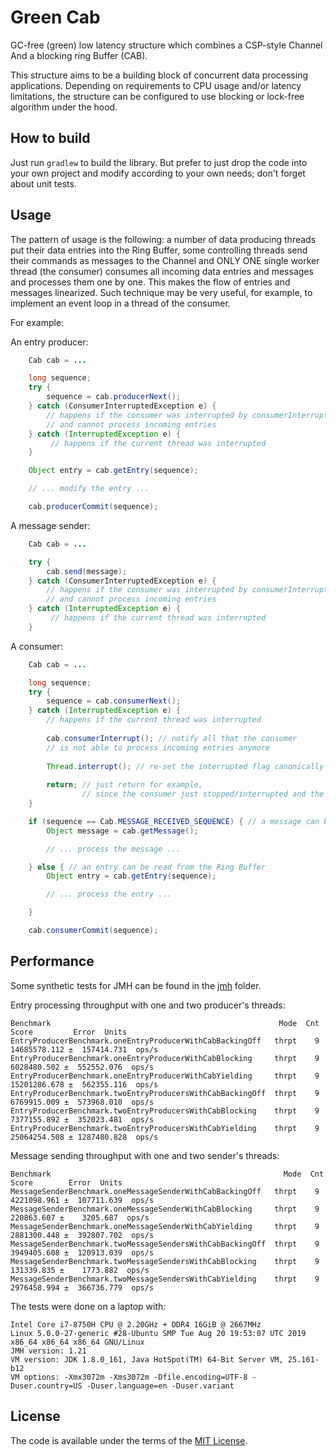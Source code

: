 # Green Cab

GC-free (green) low latency structure which combines a CSP-style Channel And a blocking ring Buffer (CAB).

This structure aims to be a building block of concurrent data processing applications. Depending on requirements to CPU usage and/or latency limitations, the structure can be configured to use blocking or lock-free algorithm under the hood.

## How to build

Just run `gradlew` to build the library. But prefer to just drop the code into your own project and modify according to your own needs; don't forget about unit tests.

## Usage

The pattern of usage is the following: a number of data producing threads put their data entries into the Ring Buffer, some
controlling threads send their commands as messages to the Channel and ONLY ONE single worker thread (the consumer) consumes
all incoming data entries and messages and processes them one by one. This makes the flow of entries and messages linearized.
Such technique may be very useful, for example, to implement an event loop in a thread of the consumer.

For example:

An entry producer:
```java
    Cab cab = ...

    long sequence;
    try {
        sequence = cab.producerNext();
    } catch (ConsumerInterruptedException e) {
        // happens if the consumer was interrupted by consumerInterrupt()
        // and cannot process incoming entries
    } catch (InterruptedException e) {
         // happens if the current thread was interrupted
    }

    Object entry = cab.getEntry(sequence);

    // ... modify the entry ...

    cab.producerCommit(sequence);
```

A message sender:

```java
    Cab cab = ...

    try {
        cab.send(message);
    } catch (ConsumerInterruptedException e) {
        // happens if the consumer was interrupted by consumerInterrupt()
        // and cannot process incoming entries
    } catch (InterruptedException e) {
         // happens if the current thread was interrupted
    }
```

A consumer:

```java
    Cab cab = ...

    long sequence;
    try {
        sequence = cab.consumerNext();
    } catch (InterruptedException e) {
        // happens if the current thread was interrupted
        
        cab.consumerInterrupt(); // notify all that the consumer
        // is not able to process incoming entries anymore
        
        Thread.interrupt(); // re-set the interrupted flag canonically
        
        return; // just return for example,
                // since the consumer just stopped/interrupted and the cab isn't operational anymore
    }

    if (sequence == Cab.MESSAGE_RECEIVED_SEQUENCE) { // a message can be read from the Channel
        Object message = cab.getMessage();

        // ... process the message ...

    } else { // an entry can be read from the Ring Buffer
        Object entry = cab.getEntry(sequence);

        // ... process the entry ...

    }

    cab.consumerCommit(sequence);
```

## Performance

Some synthetic tests for JMH can be found in the [jmh](https://github.com/anatolygudkov/green-cab/tree/master/jmh/src/main/java/org/green/jmh/cab) folder.

Entry processing throughput with one and two producer's threads:

```
Benchmark                                                   Mode  Cnt         Score         Error  Units
EntryProducerBenchmark.oneEntryProducerWithCabBackingOff   thrpt    9  14685578.112 ±  157414.731  ops/s
EntryProducerBenchmark.oneEntryProducerWithCabBlocking     thrpt    9   6028480.502 ±  552552.076  ops/s
EntryProducerBenchmark.oneEntryProducerWithCabYielding     thrpt    9  15201286.678 ±  562355.116  ops/s
EntryProducerBenchmark.twoEntryProducersWithCabBackingOff  thrpt    9   6769915.009 ±  573968.010  ops/s
EntryProducerBenchmark.twoEntryProducersWithCabBlocking    thrpt    9   7377155.892 ±  352023.481  ops/s
EntryProducerBenchmark.twoEntryProducersWithCabYielding    thrpt    9  25064254.508 ± 1287480.828  ops/s
```

Message sending throughput with one and two sender's threads:

```
Benchmark                                                    Mode  Cnt        Score        Error  Units
MessageSenderBenchmark.oneMessageSenderWithCabBackingOff   thrpt    9   4221098.961 ±  107711.639  ops/s
MessageSenderBenchmark.oneMessageSenderWithCabBlocking     thrpt    9    220863.607 ±    3205.687  ops/s
MessageSenderBenchmark.oneMessageSenderWithCabYielding     thrpt    9   2881300.448 ±  392807.702  ops/s
MessageSenderBenchmark.twoMessageSendersWithCabBackingOff  thrpt    9   3949405.608 ±  120913.039  ops/s
MessageSenderBenchmark.twoMessageSendersWithCabBlocking    thrpt    9    131339.835 ±    1773.882  ops/s
MessageSenderBenchmark.twoMessageSendersWithCabYielding    thrpt    9   2976458.994 ±  366736.779  ops/s
```

The tests were done on a laptop with:
```
Intel Core i7-8750H CPU @ 2.20GHz + DDR4 16GiB @ 2667MHz
Linux 5.0.0-27-generic #28-Ubuntu SMP Tue Aug 20 19:53:07 UTC 2019 x86_64 x86_64 x86_64 GNU/Linux
JMH version: 1.21
VM version: JDK 1.8.0_161, Java HotSpot(TM) 64-Bit Server VM, 25.161-b12
VM options: -Xmx3072m -Xms3072m -Dfile.encoding=UTF-8 -Duser.country=US -Duser.language=en -Duser.variant
```

## License

The code is available under the terms of the [MIT License](http://opensource.org/licenses/MIT).
